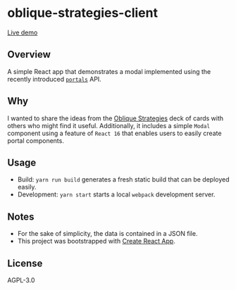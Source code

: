 # oblique-strategies-client

[Live demo](https://build-ewtwfhsspz.now.sh/)

## Overview

A simple React app that demonstrates a modal implemented using the recently introduced [`portals`]('https://reactjs.org/docs/portals.html') API.

## Why

I wanted to share the ideas from the [Oblique Strategies]("https://en.wikipedia.org/wiki/Oblique_Strategies") deck of cards with others who might find it useful.  Additionally, it includes a simple `Modal` component using a feature of `React 16` that enables users to easily create portal components.

## Usage

- Build: `yarn run build` generates a fresh static build that can be deployed easily.
- Development: `yarn start` starts a local `webpack` development server.

## Notes

- For the sake of simplicity, the data is contained in a JSON file.
- This project was bootstrapped with [Create React App](https://github.com/facebookincubator/create-react-app).

## License

AGPL-3.0
